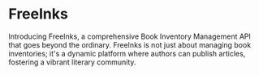 # FreeInks

Introducing FreeInks, a comprehensive Book Inventory Management API that goes beyond the ordinary. FreeInks is not just about managing book inventories; it's a dynamic platform where authors can publish articles, fostering a vibrant literary community.
